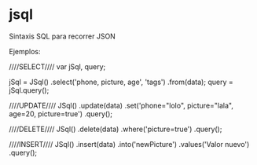 jsql
====

Sintaxis SQL para recorrer JSON

Ejemplos:

////SELECT////
var jSql,
    query;

jSql = JSql()
    .select('phone, picture, age', 'tags')
    .from(data);
query = jSql.query();

////UPDATE////
JSql()
    .update(data)
    .set('phone="lolo", picture="lala", age=20, picture=true')
    .query();

////DELETE////
JSql()
    .delete(data)
    .where('picture=true')
    .query();

////INSERT////
JSql()
    .insert(data)
    .into('newPicture')
    .values('Valor nuevo')
    .query();